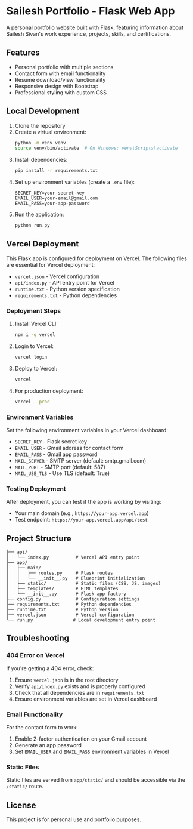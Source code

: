 # Sailesh Portfolio - Flask Web App

A personal portfolio website built with Flask, featuring information about Sailesh Sivan's work experience, projects, skills, and certifications.

## Features

- Personal portfolio with multiple sections
- Contact form with email functionality
- Resume download/view functionality
- Responsive design with Bootstrap
- Professional styling with custom CSS

## Local Development

1. Clone the repository
2. Create a virtual environment:
   ```bash
   python -m venv venv
   source venv/bin/activate  # On Windows: venv\Scripts\activate
   ```
3. Install dependencies:
   ```bash
   pip install -r requirements.txt
   ```
4. Set up environment variables (create a `.env` file):
   ```
   SECRET_KEY=your-secret-key
   EMAIL_USER=your-email@gmail.com
   EMAIL_PASS=your-app-password
   ```
5. Run the application:
   ```bash
   python run.py
   ```

## Vercel Deployment

This Flask app is configured for deployment on Vercel. The following files are essential for Vercel deployment:

- `vercel.json` - Vercel configuration
- `api/index.py` - API entry point for Vercel
- `runtime.txt` - Python version specification
- `requirements.txt` - Python dependencies

### Deployment Steps

1. Install Vercel CLI:
   ```bash
   npm i -g vercel
   ```

2. Login to Vercel:
   ```bash
   vercel login
   ```

3. Deploy to Vercel:
   ```bash
   vercel
   ```

4. For production deployment:
   ```bash
   vercel --prod
   ```

### Environment Variables

Set the following environment variables in your Vercel dashboard:

- `SECRET_KEY` - Flask secret key
- `EMAIL_USER` - Gmail address for contact form
- `EMAIL_PASS` - Gmail app password
- `MAIL_SERVER` - SMTP server (default: smtp.gmail.com)
- `MAIL_PORT` - SMTP port (default: 587)
- `MAIL_USE_TLS` - Use TLS (default: True)

### Testing Deployment

After deployment, you can test if the app is working by visiting:
- Your main domain (e.g., `https://your-app.vercel.app`)
- Test endpoint: `https://your-app.vercel.app/api/test`

## Project Structure

```
├── api/
│   └── index.py          # Vercel API entry point
├── app/
│   ├── main/
│   │   ├── routes.py     # Flask routes
│   │   └── __init__.py   # Blueprint initialization
│   ├── static/           # Static files (CSS, JS, images)
│   ├── templates/        # HTML templates
│   └── __init__.py       # Flask app factory
├── config.py             # Configuration settings
├── requirements.txt      # Python dependencies
├── runtime.txt           # Python version
├── vercel.json           # Vercel configuration
└── run.py               # Local development entry point
```

## Troubleshooting

### 404 Error on Vercel

If you're getting a 404 error, check:

1. Ensure `vercel.json` is in the root directory
2. Verify `api/index.py` exists and is properly configured
3. Check that all dependencies are in `requirements.txt`
4. Ensure environment variables are set in Vercel dashboard

### Email Functionality

For the contact form to work:

1. Enable 2-factor authentication on your Gmail account
2. Generate an app password
3. Set `EMAIL_USER` and `EMAIL_PASS` environment variables in Vercel

### Static Files

Static files are served from `app/static/` and should be accessible via the `/static/` route.

## License

This project is for personal use and portfolio purposes.
